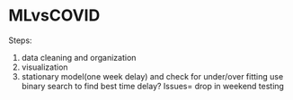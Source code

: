 # MLvsCOVID

Steps:
1. data cleaning and organization
2. visualization
3. stationary model(one week delay) and check for under/over fitting
use binary search to find best time delay?
Issues= drop in weekend testing